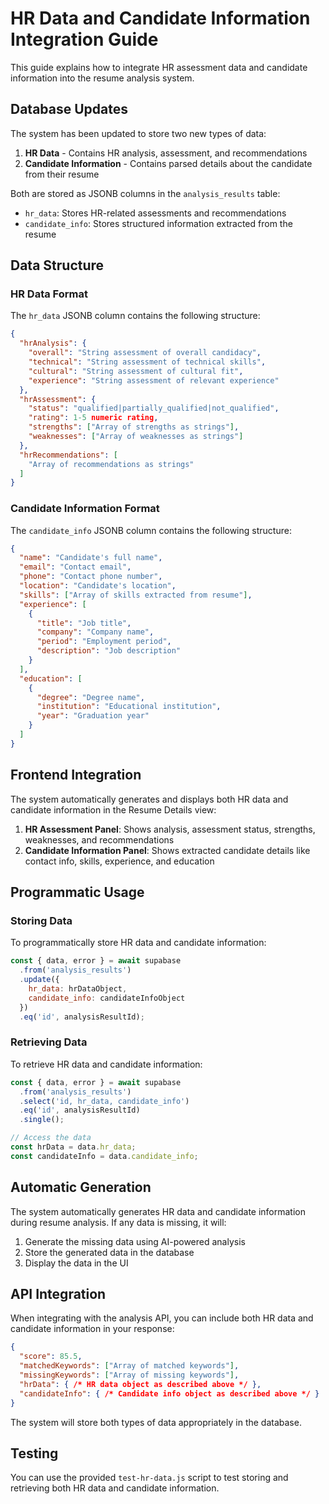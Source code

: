 # HR Data and Candidate Information Integration Guide

This guide explains how to integrate HR assessment data and candidate information into the resume analysis system.

## Database Updates

The system has been updated to store two new types of data:

1. **HR Data** - Contains HR analysis, assessment, and recommendations
2. **Candidate Information** - Contains parsed details about the candidate from their resume

Both are stored as JSONB columns in the `analysis_results` table:
- `hr_data`: Stores HR-related assessments and recommendations
- `candidate_info`: Stores structured information extracted from the resume

## Data Structure

### HR Data Format

The `hr_data` JSONB column contains the following structure:

```json
{
  "hrAnalysis": {
    "overall": "String assessment of overall candidacy",
    "technical": "String assessment of technical skills",
    "cultural": "String assessment of cultural fit",
    "experience": "String assessment of relevant experience"
  },
  "hrAssessment": {
    "status": "qualified|partially_qualified|not_qualified",
    "rating": 1-5 numeric rating,
    "strengths": ["Array of strengths as strings"],
    "weaknesses": ["Array of weaknesses as strings"]
  },
  "hrRecommendations": [
    "Array of recommendations as strings"
  ]
}
```

### Candidate Information Format

The `candidate_info` JSONB column contains the following structure:

```json
{
  "name": "Candidate's full name",
  "email": "Contact email",
  "phone": "Contact phone number",
  "location": "Candidate's location",
  "skills": ["Array of skills extracted from resume"],
  "experience": [
    {
      "title": "Job title",
      "company": "Company name",
      "period": "Employment period",
      "description": "Job description"
    }
  ],
  "education": [
    {
      "degree": "Degree name",
      "institution": "Educational institution",
      "year": "Graduation year"
    }
  ]
}
```

## Frontend Integration

The system automatically generates and displays both HR data and candidate information in the Resume Details view:

1. **HR Assessment Panel**: Shows analysis, assessment status, strengths, weaknesses, and recommendations
2. **Candidate Information Panel**: Shows extracted candidate details like contact info, skills, experience, and education

## Programmatic Usage

### Storing Data

To programmatically store HR data and candidate information:

```javascript
const { data, error } = await supabase
  .from('analysis_results')
  .update({
    hr_data: hrDataObject,
    candidate_info: candidateInfoObject
  })
  .eq('id', analysisResultId);
```

### Retrieving Data

To retrieve HR data and candidate information:

```javascript
const { data, error } = await supabase
  .from('analysis_results')
  .select('id, hr_data, candidate_info')
  .eq('id', analysisResultId)
  .single();

// Access the data
const hrData = data.hr_data;
const candidateInfo = data.candidate_info;
```

## Automatic Generation

The system automatically generates HR data and candidate information during resume analysis. If any data is missing, it will:

1. Generate the missing data using AI-powered analysis
2. Store the generated data in the database
3. Display the data in the UI

## API Integration

When integrating with the analysis API, you can include both HR data and candidate information in your response:

```json
{
  "score": 85.5,
  "matchedKeywords": ["Array of matched keywords"],
  "missingKeywords": ["Array of missing keywords"],
  "hrData": { /* HR data object as described above */ },
  "candidateInfo": { /* Candidate info object as described above */ }
}
```

The system will store both types of data appropriately in the database.

## Testing

You can use the provided `test-hr-data.js` script to test storing and retrieving both HR data and candidate information. 